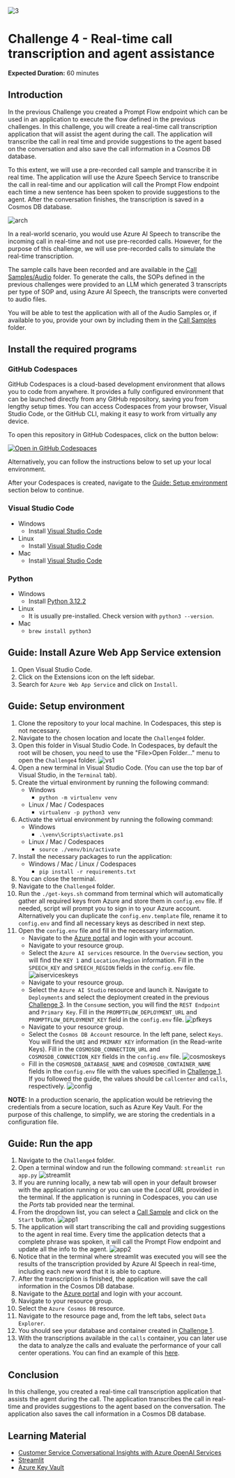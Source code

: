 ![3](https://github.com/user-attachments/assets/dad008f7-0112-45a9-baa0-a2461a67130b)

# Challenge 4 - Real-time call transcription and agent assistance

**Expected Duration:** 60 minutes

## Introduction

In the previous Challenge you created a Prompt Flow endpoint which can be used in an application to execute the flow defined in the previous challenges. In this challenge, you will create a real-time call transcription application that will assist the agent during the call. The application will transcribe the call in real time and provide suggestions to the agent based on the conversation and also save the call information in a Cosmos DB database.

To this extent, we will use a pre-recorded call sample and transcribe it in real time. The application will use the Azure Speech Service to transcribe the call in real-time and our application will call the Prompt Flow endpoint each time a new sentence has been spoken to provide suggestions to the agent. After the conversation finishes, the transcription is saved in a Cosmos DB database.

![arch](./images/arch.png)

In a real-world scenario, you would use Azure AI Speech to transcribe the incoming call in real-time and not use pre-recorded calls. However, for the purpose of this challenge, we will use pre-recorded calls to simulate the real-time transcription.

The sample calls have been recorded and are available in the [Call Samples/Audio](<../Challenge4/Call Samples/Audio/>) folder. To generate the calls, the SOPs defined in the previous challenges were provided to an LLM which generated 3 transcripts per type of SOP and, using Azure AI Speech, the transcripts were converted to audio files.

You will be able to test the application with all of the Audio Samples or, if available to you, provide your own by including them in the [Call Samples](<../Challenge4/Call Samples/Audio/>) folder.

## Install the required programs 

### GitHub Codespaces

GitHub Codespaces is a cloud-based development environment that allows you to code from anywhere. It provides a fully configured environment that can be launched directly from any GitHub repository, saving you from lengthy setup times. You can access Codespaces from your browser, Visual Studio Code, or the GitHub CLI, making it easy to work from virtually any device.

To open this repository in GitHub Codespaces, click on the button below:

[![Open in GitHub Codespaces](https://github.com/codespaces/badge.svg)](https://codespaces.new/frsl92/genai_ws_callcenter_operations/tree/ts)

Alternatively, you can follow the instructions below to set up your local environment.

After your Codespaces is created, navigate to the [Guide: Setup environment](#guide-setup-environment) section below to continue.

### Visual Studio Code
- Windows
    - Install [Visual Studio Code](https://code.visualstudio.com/)
- Linux
    - Install [Visual Studio Code](https://code.visualstudio.com/)
- Mac
    - Install [Visual Studio Code](https://code.visualstudio.com/)

### Python
- Windows
    - Install [Python 3.12.2](https://www.python.org/downloads/release/python-3125/)
- Linux
    - It is usually pre-installed. Check version with `python3 --version`.
- Mac
    - `brew install python3`

## Guide: Install Azure Web App Service extension
1. Open Visual Studio Code.
2. Click on the Extensions icon on the left sidebar.
3. Search for `Azure Web App Service` and click on `Install`.

## Guide: Setup environment
1. Clone the repository to your local machine. In Codespaces, this step is not necessary.
2. Navigate to the chosen location and locate the `Challenge4` folder. 
3. Open this folder in Visual Studio Code. In Codespaces, by default the root will be chosen, you need to use the "File>Open Folder..." menu to open the `Challenge4` folder.
![vs1](./images/vs1.png)
4. Open a new terminal in Visual Studio Code. (You can use the top bar of Visual Studio, in the `Terminal` tab).
5. Create the virtual environment by running the following command:
    - Windows
        - `python -m virtualenv venv`
    - Linux / Mac / Codespaces
        - `virtualenv -p python3 venv`
6. Activate the virtual environment by running the following command:
    - Windows
        - `.\venv\Scripts\activate.ps1`
    - Linux / Mac / Codespaces
        - `source ./venv/bin/activate`
7. Install the necessary packages to run the application:
    - Windows / Mac / Linux / Codespaces
        - `pip install -r requirements.txt`
8. You can close the terminal.
9. Navigate to the `Challenge4` folder.
10. Run the `./get-keys.sh` command from terminal which will automatically gather all required keys from Azure and store them in `config.env` file. If needed, script will prompt you to sign in to your Azure account. Alternatively you can duplicate the `config.env.template` file, rename it to `config.env` and find all necessary keys as described in next step.
11. Open the `config.env` file and fill in the necessary information.
    * Navigate to the [Azure portal](https://portal.azure.com/#home) and login with your account.
    * Navigate to your resource group.
    * Select the `Azure AI services` resource. In the `Overview` section, you will find the `KEY 1` and `Location/Region` information. Fill in the `SPEECH_KEY` and `SPEECH_REGION` fields in the `config.env` file.
    ![aiserviceskeys](./images/aiserviceskeys.png)
    * Navigate to your resource group.
    * Select the `Azure AI Studio` resource and launch it. Navigate to `Deployments` and select the deployment created in the previous [Challenge 3](../Challenge3/README.md). In the `Consume` section, you will find the `REST Endpoint` and `Primary Key`. Fill in the `PROMPTFLOW_DEPLOYMENT_URL` and `PROMPTFLOW_DEPLOYMENT_KEY` field in the `config.env` file.
    ![pfkeys](./images/pfkeys.png)
    * Navigate to your resource group.
    * Select the `Cosmos DB Account` resource. In the left pane, select `Keys`. You will find the `URI` and `PRIMARY KEY` information (in the Read-write Keys). Fill in the `COSMOSDB_CONNECTION_URL` and `COSMOSDB_CONNECTION_KEY` fields in the `config.env` file.
    ![cosmoskeys](./images/cosmoskeys.png)
    * Fill in the `COSMOSDB_DATABASE_NAME` and `COSMOSDB_CONTAINER_NAME` fields in the `config.env` file with the values specified in [Challenge 1](../Challenge1/README.md). If you followed the guide, the values should be `callcenter` and `calls`, respectively.
    ![config](./images/config.png)

**NOTE:** In a production scenario, the application would be retrieving the credentials from a secure location, such as Azure Key Vault. For the purpose of this challenge, to simplify, we are storing the credentials in a configuration file.

## Guide: Run the app
1. Navigate to the `Challenge4` folder.
2. Open a terminal window and run the following command: `streamlit run app.py`
![streamlit](./images/streamlit.png)
3. If you are running locally, a new tab will open in your default browser with the application running or you can use the *Local URL* provided in the terminal. If the application is running in Codespaces, you can use the *Ports* tab provided near the terminal.
4. From the dropdown list, you can select a [Call Sample](<../Challenge4/Call Samples/Audio/>) and click on the `Start` button.
![app1](./images/app1.png)
5. The application will start transcribing the call and providing suggestions to the agent in real time. Every time the application detects that a complete phrase was spoken, it will call the Prompt Flow endpoint and update all the info to the agent.
![app2](./images/app2.png)
6. Notice that in the terminal where streamlit was executed you will see the results of the transcription provided by Azure AI Speech in real-time, including each new word that it is able to capture.
6. After the transcription is finished, the application will save the call information in the Cosmos DB database.
7. Navigate to the [Azure portal](https://portal.azure.com/#home) and login with your account.
8. Navigate to your resource group.
9. Select the `Azure Cosmos DB` resource.
10. Navigate to the resource page and, from the left tabs, select `Data Explorer`.
11. You should see your database and container created in [Challenge 1](../Challenge1/README.md).
12. With the transcriptions available in the `calls` container, you can later use the data to analyze the calls and evaluate the performance of your call center operations. You can find an example of this [here](https://github.com/microsoft/Customer-Service-Conversational-Insights-with-Azure-OpenAI-Services).

## Conclusion
In this challenge, you created a real-time call transcription application that assists the agent during the call. The application transcribes the call in real-time and provides suggestions to the agent based on the conversation. The application also saves the call information in a Cosmos DB database.

## Learning Material
- [Customer Service Conversational Insights with Azure OpenAI Services](https://github.com/microsoft/Customer-Service-Conversational-Insights-with-Azure-OpenAI-Services)
- [Streamlit](https://streamlit.io/)
- [Azure Key Vault](https://learn.microsoft.com/en-us/azure/key-vault/general/basic-concepts)